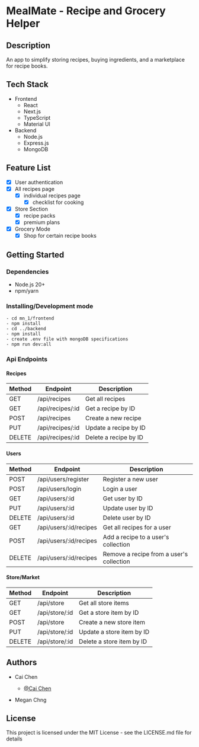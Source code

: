 # MealMate - Recipe and Grocery Helper

## Description

An app to simplify storing recipes, buying ingredients, and a marketplace for recipe books.

## Tech Stack

- Frontend
  - React
  - Next.js
  - TypeScript
  - Material UI
- Backend
  - Node.js
  - Express.js
  - MongoDB

## Feature List

- [x] User authentication
- [x] All recipes page
  - [x] individual recipes page
    - [x] checklist for cooking
- [x] Store Section
  - [x] recipe packs
  - [x] premium plans
- [x] Grocery Mode
  - [x] Shop for certain recipe books

## Getting Started

### Dependencies

- Node.js 20+
- npm/yarn

### Installing/Development mode

```
- cd mn_1/frontend
- npm install
- cd ../backend
- npm install
- create .env file with mongoDB specifications
- npm run dev:all
```

### Api Endpoints

#### Recipes

| Method | Endpoint         | Description           |
| ------ | ---------------- | --------------------- |
| GET    | /api/recipes     | Get all recipes       |
| GET    | /api/recipes/:id | Get a recipe by ID    |
| POST   | /api/recipes     | Create a new recipe   |
| PUT    | /api/recipes/:id | Update a recipe by ID |
| DELETE | /api/recipes/:id | Delete a recipe by ID |

#### Users

| Method | Endpoint               | Description                              |
| ------ | ---------------------- | ---------------------------------------- |
| POST   | /api/users/register    | Register a new user                      |
| POST   | /api/users/login       | Login a user                             |
| GET    | /api/users/:id         | Get user by ID                           |
| PUT    | /api/users/:id         | Update user by ID                        |
| DELETE | /api/users/:id         | Delete user by ID                        |
| GET    | /api/users/:id/recipes | Get all recipes for a user               |
| POST   | /api/users/:id/recipes | Add a recipe to a user's collection      |
| DELETE | /api/users/:id/recipes | Remove a recipe from a user's collection |

#### Store/Market

| Method | Endpoint       | Description               |
| ------ | -------------- | ------------------------- |
| GET    | /api/store     | Get all store items       |
| GET    | /api/store/:id | Get a store item by ID    |
| POST   | /api/store     | Create a new store item   |
| PUT    | /api/store/:id | Update a store item by ID |
| DELETE | /api/store/:id | Delete a store item by ID |

## Authors

- Cai Chen

  - [@Cai Chen](https://github.com/achen2304)

- Megan Chng

## License

This project is licensed under the MIT License - see the LICENSE.md file for details
